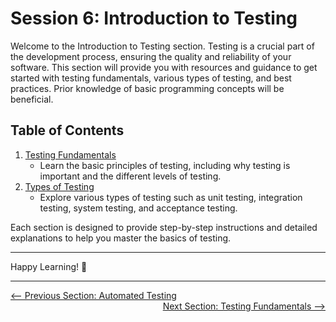 # Session 6: Introduction to Testing

Welcome to the Introduction to Testing section. Testing is a crucial part of the development process, ensuring the quality and reliability of your software. This section will provide you with resources and guidance to get started with testing fundamentals, various types of testing, and best practices. Prior knowledge of basic programming concepts will be beneficial.

## Table of Contents

1. [Testing Fundamentals](testing-fundamentals.md)
   - Learn the basic principles of testing, including why testing is important and the different levels of testing.
2. [Types of Testing](types-of-testing.md)
   - Explore various types of testing such as unit testing, integration testing, system testing, and acceptance testing.

Each section is designed to provide step-by-step instructions and detailed explanations to help you master the basics of testing.

---

Happy Learning! 🚀

---

<div style="width: 100%">
<a href='../5-ci-cd/automated-testing.md'><-- Previous Section: Automated Testing</a>
<div align="right"><a href='testing-fundamentals.md'> Next Section: Testing Fundamentals --></a></div>
</div>
